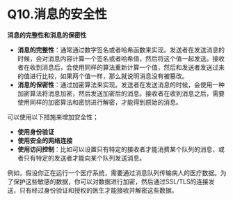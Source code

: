 # Q10.消息的安全性

**消息的完整性和消息的保密性**



+ **消息的完整性**：通常通过数字签名或者哈希函数来实现。发送者在发送消息的时候，会对消息内容计算一个签名或者哈希值，然后将这个值一起发送。接收者在收到消息后，会使用同样的算法重新计算一个值，然后和发送者发送过来的值进行比较，如果两个值一样，那么就说明消息没有被篡改。
+ **消息的保密性**：通过加密算法来实现。发送者在发送消息的时候，会使用一种加密算法将消息加密，然后发送加密后的消息。接收者在收到消息之后，需要使用同样的加密算法和密钥进行解密，才能得到原始的消息。



可以使用以下措施来增加安全性；

+ **使用身份验证**
+ **使用安全的网络连接**
+ **使用访问控制**：比如可以设置只有特定的接收者才能消费某个队列的消息，或者只有特定的发送者才能向某个队列发送消息。



例如，假设你正在运行一个医疗系统，需要通过消息队列传输病人的医疗数据。为了保护这些敏感的数据，你可以对数据进行加密，然后通过SSL/TLS的连接发送，只有经过身份验证和授权的医生才能接收并解密这些数据。